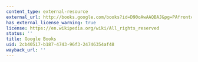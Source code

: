 ```yaml
---
content_type: external-resource
external_url: http://books.google.com/books?id=D90oAwAAQBAJ&pg=PAfrontcover
has_external_license_warning: true
license: https://en.wikipedia.org/wiki/All_rights_reserved
status: ''
title: Google Books
uid: 2cb40517-b187-4743-96f3-24746354af48
wayback_url: ''
---
```

